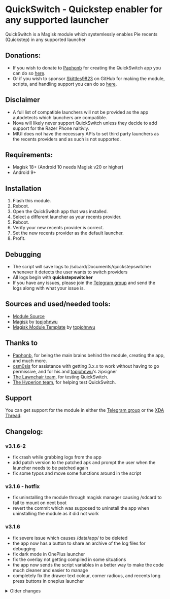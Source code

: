 # QuickSwitch - Quickstep enabler for any supported launcher
QuickSwitch is a Magisk module which systemlessly enables Pie recents (Quickstep) in any supported launcher

## Donations:
- If you wish to donate to [Paphonb](https://github.com/paphonb) for creating the QuickSwitch app you can do so [here](https://paypal.me/Paphonb).
- Or if you wish to sponsor [Skittles9823](https://github.com/skittles9823) on GitHub for making the module, scripts, and handling support you can do so [here](https://github.com/sponsors/skittles9823).

## Disclaimer
- A full list of compatible launchers will not be provided as the app autodetects which launchers are compatible.
- Nova will likely never support QuickSwitch unless they decide to add support for the Razer Phone naitivly.
- MIUI does not have the necessary APIs to set third party launchers as the recents providers and as such is not supported.

## Requirements:
- Magisk 18+ (Android 10 needs Magisk v20 or higher)
- Android 9+

## Installation
1. Flash this module.
2. Reboot.
3. Open the QuickSwitch app that was installed.
4. Select a different launcher as your recents provider.
5. Reboot.
6. Verify your new recents provider is correct.
7. Set the new recents provider as the default launcher.
8. Profit.

## Debugging
- The script will save logs to /sdcard/Documents/quickstepswitcher whenever it detects the user wants to switch providers
- All logs begin with **quickstepswitcher**
- If you have any issues, please join the [Telegram group](https://t.me/QuickstepSwitcherSupport) and send the logs along with what your issue is.

## Sources and used/needed tools:
- [Module Source](https://github.com/skittles9823/QuickSwitch)
- [Magisk](https://github.com/topjohnwu/Magisk) by [topjohnwu](https://forum.xda-developers.com/member.php?u=4470081)
- [Magisk Module Template](https://github.com/topjohnwu/magisk-module-template) by [topjohnwu](https://forum.xda-developers.com/member.php?u=4470081)

## Thanks to
- [Paphonb](https://github.com/paphonb), for being the main brains behind the module, creating the app, and much more.
- [osm0sis](https://github.com/osm0sis) for assistance with getting 3.x.x to work without having to go permissive, and for his and [topjohnwu](https://github.com/topjohnwu)'s zipsigner
- [The Lawnchair team](https://t.me/lawnchairci), for testing QuickSwitch.
- [The Hyperion team](https://play.google.com/store/apps/details?id=projekt.launcher), for helping test QuickSwitch.

## Support
You can get support for the module in either the [Telegram group](https://t.me/QuickstepSwitcherSupport) or the [XDA Thread](https://forum.xda-developers.com/apps/magisk/module-quickswitch-universal-quickstep-t3884797/).

## Changelog:
### v3.1.6-2
- fix crash while grabbing logs from the app
- add patch version to the patched apk and prompt the user when the launcher needs to be patched again
- fix some typos and move some functions around in the script

### v3.1.6 - hotfix
- fix uninstalling the module through magisk manager causing /sdcard to fail to mount on next boot
- revert the commit which was supposed to uninstall the app when uninstalling the module as it did not work

### v3.1.6
- fix severe issue which causes /data/app/ to be deleted
- the app now has a button to share an archive of the log files for debugging
- fix dark mode in OnePlus launcher
- fix the overlay not getting compiled in some situations
- the app now sends the script variables in a better way to make the code much cleaner and easier to manage
- completely fix the drawer text colour, corner radious, and recents long press buttons in oneplus launcher 

<details><summary>Older changes</summary>

### v3.1.5 - Deleted
- more OnePlus launcher patching fixes
- add support for some custom roms to have dt2s and notification support in the patched OnePlus launcher
- clean up old unused code

### v3.1.4 - Deleted
- add a launcher patcher to the app with support for the OnePlus launcher. Now you can grab the latest stock apk from apkmirror and use the patcher to port it on device. (This can take several minutes to complete)
- add a dark mode toggle to the script (not implemented in the app yet)

### v3.1.3
- update QuickSwitch apk because i'm dumb and didn't update it to the latest version last time
- small update and optimisations to the logging scripts

### v3.1.2
- twrp doesn't like \n so lets make the abort error display correctly
- verify aapt successfully created the overlay, and abort otherwise
- fix for Q custom roms on Samsung devices

### v3.1.1
- abort installation when installed through recovery (the app won't get installed in that case anyway so lets just avoid complaints)
- update the app and backend script to show the user simple, but more accurate errors
- slightly clean up the install script

### v3.1.0
- fix switching providers on Samsung OneUI 2.0
- add sepolicy.rule so the logging can actually show if the overlay is active

### v3.0.9
- force the overlay to /product/overlay on Android Q and above
- preemptively check for Q or higher to support R when magisk adds support
- make the uninstall code wayyyyy simpler
- other various changes

### v3 0.8
- prepare to fix issues with Omni/PE and other roms using prebuilt vendor on OnePlus devices
- optimisations to the logging functionality

### v3.0.7
- fix not being able to switch providers after initial flash of the module

### v3.0.6
- install the QuickSwitch app as a user app - should fix issues with users not finding the app after install
- because of this, you can now flash the module and immediatly change providers with only having to reboot once

### v3.0.5
- fix for the launcher not getting copied over and aborting recents provider change
- fix dalvikvm invokation for Android 10 (-Xnodex2oat is removed upstream)

### v3.0.4
- remove selinux dependant commands in favour of grepping packages.xml and listing the contents of /data/app to find launcher dirs
- sign the overlay again
- I'd like to thank osm0sis@XDA for helping with this update

### v3.0.3
- fix provider resetting when updating the module

### v3.0.2
- attempt to fix bootloops on OnePlus devices

### v3.0.1
- fix small bug

### v3.0.0
- completely rewrite the app and the module backend. Now the app uses a shell binary as the backend to
  remove the need for bootscripts
- re-add the $MODDIR/product/overlay install path as the Magisk issue has been fixed
- added a check for MIUI which will abort the installation of the module

### v2.0.9
- add support for /oem/OP/OPEN_US/overlay/framework as the overlay dir
- temporarily reverted the /product change so Magisk canary users have a somewhat working QuickSwitch
- fix up inconsistent shell, it's all uniform now
- rewrite uninstall.sh so it works now (oversight on my part from before)
- actually make the module abort when it's flashed on an unsupported android version
- more miscellaneous fixes and optimisations

### v2.0.8
- quick hotfix for the while loop

### v2.0.7
- added check to prevent using Pie launchers on Q and vice-versa
- add while loop to hopefully make sure the overlay dir is created

### v2.0.6
- update is_mounted(\_rw) functions to match Magisks
- update apk and switch to a new reboot method
- updated /product logic for Magisk 19305+
- moved all bootscripts to /data/adb/service.d and /data/adb/post-fs-data.d so they will always get executed first
- more attempts at trying to fix magisk not successfully copying the overlay
- oopsie, forgot to add an API check again after switching templates

### v2.0.5
- fix grid recents

### v2.0.4
- fix rom info logging formatting
- check for /product being a symlink and copy the overlay systemlessly if it is
- add more checks in the late-start script so it isn't needlessly run every boot for devices with /product/overlay
- various improvements
- add grid recents toggle
- remove hyperion blacklist app side (will now show hyperion for everyone)

### v2.0.3
- fix major derp

### v2 0.2
- slight template update
- small change to make updating from 2.0.0+ not reset the recents provider
- back on the magisk repo

### v2.0.1
- hyperion is now public for all!

### v2.0.0
- switch to the new Magisk template. RIP rootless users
- overhauled basically everything
- remove device check and replace with a warning that RIL issues are rom side
- fix the creation of quickstepswitcher-old.log and clean up quickstepswitcher.log
- logs are now slightly more descriptive for me.
- more attempts to fix /product/overlay installs
- fix QuickSwitch creating multiple launcher dirs when ever the launcher gets an update
- add capability to set default home app

### v1.1.2
- move app back to /system/app as it was broken for some people in priv-app
- remove quickswitches privapp-permissions.xml file (toggling swipe up gestures in the app is likely broken now)

### v.1.1.1
- update to Unity 3.1
- update QuickSwitch APK, now can enable/disable navigation bar gestures
- copy logs to /sdcard/Documents/quickstepswitcher as well
- various fixes for resetting to the default provider
- temporarily disable installs on OnePlus3(T) devices as it causes RIL to die for unknown reasons

### v1.1.0
- fix recents provider not persisting after updating the module
- remove old apk

### v1.0.9-hotfix
- fix bootloop when resetting to default provider

### v1.0.9
- more /product/overlay fix attempts
- fix the bootscript error appearing even though the bootscript successfully ran
- add a warning when setting a systemized launcher as the recents provider
- add a way to reset the recents provider back to stock

### v1.0.8
- add debugging to the QuickSwitch app so its more user-friendly
- recents provider will persist on updates from now on
- another possible fix for devices with /product/overlay

### v1.0.7
- fix uninstallation of Lawnstep

### v1.0.6
- Unity 2.3 update
- bring back rootless installs
- remove lawnstep if detected in magisk

### v1.0.5
- rename to QuickSwitch
- begin troubleshooting /product/overlay installs

### v1.0.4
- fix app having issues acquiring root

### v1.0.3
- fix late-start script (uninstalling anyway the user wants actually works now)
- fix derp in config.sh

### v1.0.2
- updated QuickstepSwitcher app (improved info and fixed theme bugs)
- fixed switching providers not working (Android dir handling is dumb af)

### v1.0.1
- hotfix for uninstalls

### v1.0.0
- initial release
</details>
